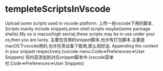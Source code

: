 # templeteScriptsInVscode
Upload some scripts used in vscode platform.
上传一些vscode下用的脚本.
Scripts mainly include snippets,emm shell scripts maybe(some package shells).My os is macos(high serria),these scripts may be in use under your os,then you are lucky.
主要包含用的snippet脚本,也许有打包脚本.主要是macOS下vscode用的,也许在贵设备下能用,那么祝好运.
Appending the content in your snippet respectively.(vscode menu:Code=>Preferences=>User Snippets)
将内容添加到对应snippet脚本中.(vscode菜单栏:Code=>Preferences=>User Snippets)
